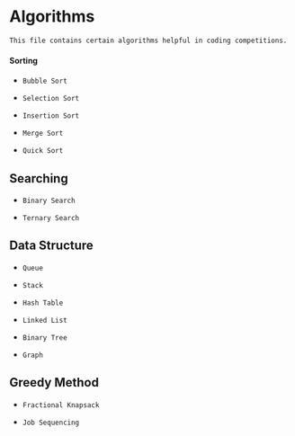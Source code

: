 # Algorithms

    This file contains certain algorithms helpful in coding competitions.

#### Sorting

*     Bubble Sort
*     Selection Sort
*     Insertion Sort
*     Merge Sort
*     Quick Sort


## Searching

*     Binary Search
*     Ternary Search


## Data Structure

*     Queue
*     Stack
*     Hash Table
*     Linked List
*     Binary Tree
*     Graph


## Greedy Method

*     Fractional Knapsack
*     Job Sequencing


